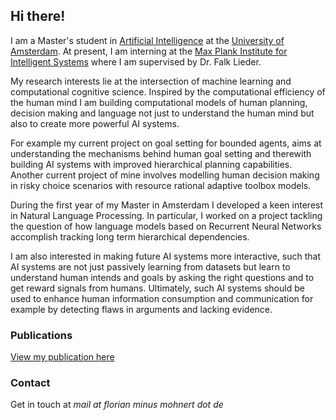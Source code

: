 ## Hi there!

I am a Master's student in [Artificial Intelligence](http://gss.uva.nl/content/masters/artificial-intelligence/artificial-intelligence.html/) at the [University of Amsterdam](http://www.uva.nl/en/home). At present, I am interning at the [Max Plank Institute for Intelligent Systems](https://www.is.mpg.de/) where I am supervised by Dr. Falk Lieder. 

My research interests lie at the intersection of machine learning and computational cognitive science. Inspired by the computational efficiency of the human mind I am building computational models of human planning, decision making and language not just to understand the human mind but also to create more powerful AI systems. 

For example my current project on goal setting for bounded agents, aims at understanding the mechanisms behind human goal setting and therewith building AI systems with improved hierarchical planning capabilities. Another current project of mine involves modelling human decision making in risky choice scenarios with resource rational adaptive toolbox models.

During the first year of my Master in Amsterdam I developed a keen interest in Natural Language Processing. In particular, I worked on a project tackling the question of how language models based on Recurrent Neural Networks accomplish tracking long term hierarchical dependencies. 

I am also interested in making future AI systems more interactive, such that AI systems are not just passively learning from datasets but learn to understand human intends and goals by asking the right questions and to get reward signals from humans. Ultimately, such AI systems should be used to enhance human information consumption and communication for example by detecting flaws in arguments and lacking evidence.


### Publications

[View my publication here](./publications.html)


### Contact

Get in touch at _mail at florian minus mohnert dot de_ 
